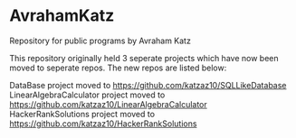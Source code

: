 # AvrahamKatz
Repository for public programs by Avraham Katz

This repository originally held 3 seperate projects which have now been moved to seperate repos. The new repos are listed below:  

DataBase project moved to https://github.com/katzaz10/SQLLikeDatabase  
LinearAlgebraCalculator project moved to https://github.com/katzaz10/LinearAlgebraCalculator  
HackerRankSolutions project moved to https://github.com/katzaz10/HackerRankSolutions  
